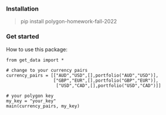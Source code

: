### Installation

> pip install polygon-homework-fall-2022

### Get started
How to use this package:

```
from get_data import *

# change to your currency pairs
currency_pairs = [["AUD","USD",[],portfolio("AUD","USD")],
                  ["GBP","EUR",[],portfolio("GBP","EUR")],
                   ["USD","CAD",[],portfolio("USD","CAD")]]

# your polygon key
my_key = "your_key"
main(currency_pairs, my_key)
```